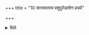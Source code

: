 +++
title = "10 सारस्वतस्य पशुपुरोडाशेन प्रचर्य"

+++

<details><summary>थिते</summary>

9. After he has performed the ritual with the omentum of the animal for Sarasvat, he performs the ritual of the omenta of the other animals after having taken out portions together.   

</details>
